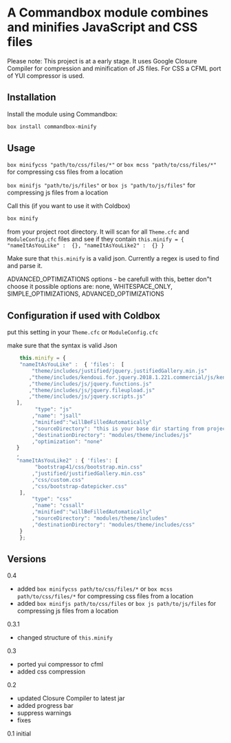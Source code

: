 ﻿# A Commandbox module combines and minifies JavaScript and CSS files

Please note: This project is at a early stage. 
It uses Google Closure Compiler for compression and minification of JS files.
For CSS a CFML port of YUI compressor is used.

## Installation

Install the module using Commandbox:
```bash
box install commandbox-minify
```

## Usage
`box minifycss "path/to/css/files/*"` or `box mcss "path/to/css/files/*"` for compressing css files from a location

`box minifjs "path/to/js/files"` or `box js "path/to/js/files"` for compressing js files from a location

Call this (if you want to use it with Coldbox)
```bash
box minify
```
from your project root directory. It will scan for all `Theme.cfc` and `ModuleConfig.cfc` files and see if they contain `this.minify = { "nameItAsYouLike" :  {}, "nameItAsYouLike2" :  {} }`

Make sure that `this.minify` is a valid json. Currently a regex is used to find and parse it.


ADVANCED_OPTIMIZATIONS options - be carefull with this, better don"t choose it
possible options are: none, WHITESPACE_ONLY, SIMPLE_OPTIMIZATIONS, ADVANCED_OPTIMIZATIONS

## Configuration if used with Coldbox

put this setting in your `Theme.cfc` or `ModuleConfig.cfc`

make sure that the syntax is valid Json

```js
	this.minify = {
	"nameItAsYouLike" :  { 'files':  [
		"theme/includes/justified/jquery.justifiedGallery.min.js"
	   ,"theme/includes/kendoui.for.jquery.2018.1.221.commercial/js/kendo.all.min.js"
	   ,"theme/includes/js/jquery.functions.js"
	   ,"theme/includes/js/jquery.fileupload.js"
	   ,"theme/includes/js/jquery.scripts.js"
   ],
   		 "type": "js"
  		,"name": "jsall"
		,"minified":"willBeFilledAutomatically"
		,"sourceDirectory": "this is your base dir starting from project root. Enter e.g. modules here"
		,"destinationDirectory": "modules/theme/includes/js"
		,"optimization": "none"
   }
   ,
   "nameItAsYouLike2" : { 'files': [
		 "bootstrap41/css/bootstrap.min.css"
		,"justified/justifiedGallery.min.css"
		,"css/custom.css"
		,"css/bootstrap-datepicker.css"
	],
		"type": "css"
	 	,"name": "cssall"
		,"minified":"willBeFilledAutomatically"
		,"sourceDirectory": "modules/theme/includes"
		,"destinationDirectory": "modules/theme/includes/css"
	}
   	};
```

## Versions
0.4
* added `box minifycss path/to/css/files/*` or `box mcss path/to/css/files/*` for compressing css files from a location
* added `box minifjs path/to/css/files` or `box js path/to/js/files` for compressing js files from a location

0.3.1
* changed structure of `this.minify`

0.3
* ported yui compressor to cfml
* added css compression

0.2
* updated Closure Compiler to latest jar
* added progress bar
* suppress warnings
* fixes

0.1 initial

